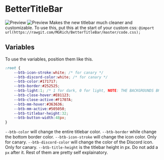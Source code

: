 # BetterTitleBar
![Preview](https://rawgit.com/MGRich/BetterTitleBar/master/DiscordCanary_2017-10-21_17-01-57.png)
![Preview](https://rawgit.com/MGRich/BetterTitleBar/stable/Discord_2017-10-21_23-22-34.png)
Makes the new titlebar much cleaner and customizable.
To use this, put this at the start of your custom css:
```@import url(https://rawgit.com/MGRich/BetterTitleBar/master/code.css);```
## Variables
To use the variables, position them like this.
```css
:root {
    --btb-icon-stroke:white; /* for canary */
    --btb-discord-color:white; /* for canary */
    --btb-color:#171717;
    --btb-border:#252525;
    --btb-light:1; /* 1 for dark, 0 for light, NOTE: THE BACKGROUNDS BREAK WITH THIS SET TO 0. will do nothing in canary, as replaced by icon stroke and discord color*/
    --btb-close-hover:#E81123;
    --btb-close-active:#F1707A;
    --btb-mm-hover:#363636;
    --btb-mm-active:#505050;
    --btb-titlebar-height:32;
    --btb-button-width:48px;
}
```
`--btb-color` will change the entire titlebar color.
`--btb-border` while change the bottom border color.
`--btb-icon-stroke` will change the icon color. Only for canary.
`--btb-discord-color` will change the color of the Discord icon. Only for canary.
`--btb-title-height` is the titlebar height in px. Do not add a `px` after it.
Rest of them are pretty self explainatory.
